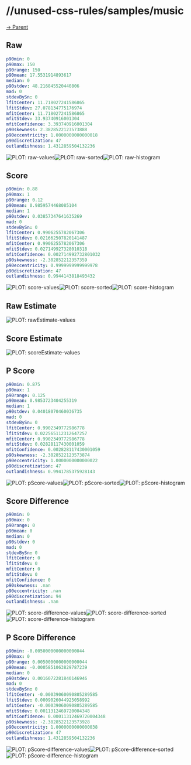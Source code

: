 
# //unused-css-rules/samples/music

[→ Parent](../..)


## Raw


```yaml
p90min: 0
p90max: 150
p90range: 150
p90mean: 17.5531914893617
median: 0
p90stdev: 48.216845520440806
mad: 0
stdevBySn: 0
lfitCenter: 11.718027241586865
lfitStdev: 27.078134775176974
mfitCenter: 11.718027241586865
mfitStdev: 33.93740916001304
mfitConfidence: 3.393740916001304
p90skewness: 2.3828522123573888
p90eccentricity: 1.0000000000000018
p90discretization: 47
outlandishness: 1.4312859504132236

```

![PLOT: raw-values](./raw/values.svg)![PLOT: raw-sorted](./raw/sorted.svg)![PLOT: raw-histogram](./raw/histogram.svg)
## Score


```yaml
p90min: 0.88
p90max: 1
p90range: 0.12
p90mean: 0.9859574468085104
median: 1
p90stdev: 0.03857347641635269
mad: 0
stdevBySn: 0
lfitCenter: 0.9906255782067306
lfitStdev: 0.021662507820141487
mfitCenter: 0.9906255782067306
mfitStdev: 0.027149927328010318
mfitConfidence: 0.002714992732801032
p90skewness: -2.382852212357359
p90eccentricity: 0.9999999999999978
p90discretization: 47
outlandishness: 0.9944143818493432

```

![PLOT: score-values](./score/values.svg)![PLOT: score-sorted](./score/sorted.svg)![PLOT: score-histogram](./score/histogram.svg)
## Raw Estimate

![PLOT: rawEstimate-values](./rawEstimate/values.svg)
## Score Estimate

![PLOT: scoreEstimate-values](./scoreEstimate/values.svg)
## P Score


```yaml
p90min: 0.875
p90max: 1
p90range: 0.125
p90mean: 0.9853723404255319
median: 1
p90stdev: 0.04018070460036735
mad: 0
stdevBySn: 0
lfitCenter: 0.9902349772986778
lfitStdev: 0.022565112312647257
mfitCenter: 0.9902349772986778
mfitStdev: 0.02828117430001059
mfitConfidence: 0.002828117430001059
p90skewness: -2.3828522123573874
p90eccentricity: 1.0000000000000022
p90discretization: 47
outlandishness: 0.9941785375928143

```

![PLOT: pScore-values](./pScore/values.svg)![PLOT: pScore-sorted](./pScore/sorted.svg)![PLOT: pScore-histogram](./pScore/histogram.svg)
## Score Difference


```yaml
p90min: 0
p90max: 0
p90range: 0
p90mean: 0
median: 0
p90stdev: 0
mad: 0
stdevBySn: 0
lfitCenter: 0
lfitStdev: 0
mfitCenter: 0
mfitStdev: 0
mfitConfidence: 0
p90skewness: .nan
p90eccentricity: .nan
p90discretization: 94
outlandishness: .nan

```

![PLOT: score-difference-values](./score-difference/values.svg)![PLOT: score-difference-sorted](./score-difference/sorted.svg)![PLOT: score-difference-histogram](./score-difference/histogram.svg)
## P Score Difference


```yaml
p90min: -0.0050000000000000044
p90max: 0
p90range: 0.0050000000000000044
p90mean: -0.0005851063829787239
median: 0
p90stdev: 0.0016072281840146946
mad: 0
stdevBySn: 0
lfitCenter: -0.00039060090805289585
lfitStdev: 0.0009026044925058992
mfitCenter: -0.00039060090805289585
mfitStdev: 0.0011312469720004348
mfitConfidence: 0.00011312469720004348
p90skewness: -2.3828522123573928
p90eccentricity: 1.0000000000000038
p90discretization: 47
outlandishness: 1.4312859504132236

```

![PLOT: pScore-difference-values](./pScore-difference/values.svg)![PLOT: pScore-difference-sorted](./pScore-difference/sorted.svg)![PLOT: pScore-difference-histogram](./pScore-difference/histogram.svg)
